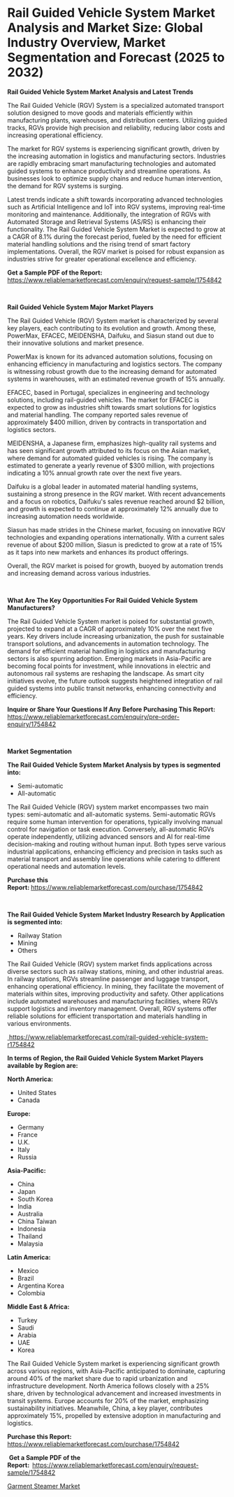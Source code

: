 <p><h1>Rail Guided Vehicle System Market Analysis and Market Size: Global Industry Overview, Market Segmentation and Forecast (2025 to 2032)</h1></p><p><strong>Rail Guided Vehicle System Market Analysis and Latest Trends</strong></p>
<p><p>The Rail Guided Vehicle (RGV) System is a specialized automated transport solution designed to move goods and materials efficiently within manufacturing plants, warehouses, and distribution centers. Utilizing guided tracks, RGVs provide high precision and reliability, reducing labor costs and increasing operational efficiency. </p><p>The market for RGV systems is experiencing significant growth, driven by the increasing automation in logistics and manufacturing sectors. Industries are rapidly embracing smart manufacturing technologies and automated guided systems to enhance productivity and streamline operations. As businesses look to optimize supply chains and reduce human intervention, the demand for RGV systems is surging.</p><p>Latest trends indicate a shift towards incorporating advanced technologies such as Artificial Intelligence and IoT into RGV systems, improving real-time monitoring and maintenance. Additionally, the integration of RGVs with Automated Storage and Retrieval Systems (AS/RS) is enhancing their functionality. The Rail Guided Vehicle System Market is expected to grow at a CAGR of 8.1% during the forecast period, fueled by the need for efficient material handling solutions and the rising trend of smart factory implementations. Overall, the RGV market is poised for robust expansion as industries strive for greater operational excellence and efficiency.</p></p>
<p><strong>Get a Sample PDF of the Report:&nbsp;</strong> <a href="https://www.reliablemarketforecast.com/enquiry/request-sample/1754842?utm_campaign=2015&utm_medium=2&utm_source=Github&utm_content=ia&utm_term=19022025&utm_id=rail-guided-vehicle-system">https://www.reliablemarketforecast.com/enquiry/request-sample/1754842</a></p>
<p>&nbsp;</p>
<p><strong>Rail Guided Vehicle System Major Market Players</strong></p>
<p><p>The Rail Guided Vehicle (RGV) System market is characterized by several key players, each contributing to its evolution and growth. Among these, PowerMax, EFACEC, MEIDENSHA, Daifuku, and Siasun stand out due to their innovative solutions and market presence.</p><p>PowerMax is known for its advanced automation solutions, focusing on enhancing efficiency in manufacturing and logistics sectors. The company is witnessing robust growth due to the increasing demand for automated systems in warehouses, with an estimated revenue growth of 15% annually. </p><p>EFACEC, based in Portugal, specializes in engineering and technology solutions, including rail-guided vehicles. The market for EFACEC is expected to grow as industries shift towards smart solutions for logistics and material handling. The company reported sales revenue of approximately $400 million, driven by contracts in transportation and logistics sectors.</p><p>MEIDENSHA, a Japanese firm, emphasizes high-quality rail systems and has seen significant growth attributed to its focus on the Asian market, where demand for automated guided vehicles is rising. The company is estimated to generate a yearly revenue of $300 million, with projections indicating a 10% annual growth rate over the next five years.</p><p>Daifuku is a global leader in automated material handling systems, sustaining a strong presence in the RGV market. With recent advancements and a focus on robotics, Daifuku's sales revenue reached around $2 billion, and growth is expected to continue at approximately 12% annually due to increasing automation needs worldwide.</p><p>Siasun has made strides in the Chinese market, focusing on innovative RGV technologies and expanding operations internationally. With a current sales revenue of about $200 million, Siasun is predicted to grow at a rate of 15% as it taps into new markets and enhances its product offerings.</p><p>Overall, the RGV market is poised for growth, buoyed by automation trends and increasing demand across various industries.</p></p>
<p>&nbsp;</p>
<p><strong>What Are The Key Opportunities For Rail Guided Vehicle System Manufacturers?</strong></p>
<p><p>The Rail Guided Vehicle System market is poised for substantial growth, projected to expand at a CAGR of approximately 10% over the next five years. Key drivers include increasing urbanization, the push for sustainable transport solutions, and advancements in automation technology. The demand for efficient material handling in logistics and manufacturing sectors is also spurring adoption. Emerging markets in Asia-Pacific are becoming focal points for investment, while innovations in electric and autonomous rail systems are reshaping the landscape. As smart city initiatives evolve, the future outlook suggests heightened integration of rail guided systems into public transit networks, enhancing connectivity and efficiency.</p></p>
<p><strong>Inquire or Share Your Questions If Any Before Purchasing This Report:</strong> <a href="https://www.reliablemarketforecast.com/enquiry/pre-order-enquiry/1754842?utm_campaign=2015&utm_medium=2&utm_source=Github&utm_content=ia&utm_term=19022025&utm_id=rail-guided-vehicle-system">https://www.reliablemarketforecast.com/enquiry/pre-order-enquiry/1754842</a></p>
<p>&nbsp;</p>
<p><strong>Market Segmentation</strong></p>
<p><strong>The Rail Guided Vehicle System Market Analysis by types is segmented into:</strong></p>
<p><ul><li>Semi-automatic</li><li>All-automatic</li></ul></p>
<p><p>The Rail Guided Vehicle (RGV) system market encompasses two main types: semi-automatic and all-automatic systems. Semi-automatic RGVs require some human intervention for operations, typically involving manual control for navigation or task execution. Conversely, all-automatic RGVs operate independently, utilizing advanced sensors and AI for real-time decision-making and routing without human input. Both types serve various industrial applications, enhancing efficiency and precision in tasks such as material transport and assembly line operations while catering to different operational needs and automation levels.</p></p>
<p><strong>Purchase this Report:&nbsp;</strong><a href="https://www.reliablemarketforecast.com/purchase/1754842?utm_campaign=2015&utm_medium=2&utm_source=Github&utm_content=ia&utm_term=19022025&utm_id=rail-guided-vehicle-system">https://www.reliablemarketforecast.com/purchase/1754842</a></p>
<p>&nbsp;</p>
<p><strong>The Rail Guided Vehicle System Market Industry Research by Application is segmented into:</strong></p>
<p><ul><li>Railway Station</li><li>Mining</li><li>Others</li></ul></p>
<p><p>The Rail Guided Vehicle (RGV) system market finds applications across diverse sectors such as railway stations, mining, and other industrial areas. In railway stations, RGVs streamline passenger and luggage transport, enhancing operational efficiency. In mining, they facilitate the movement of materials within sites, improving productivity and safety. Other applications include automated warehouses and manufacturing facilities, where RGVs support logistics and inventory management. Overall, RGV systems offer reliable solutions for efficient transportation and materials handling in various environments.</p></p>
<p><a href="https://www.reliablemarketforecast.com/rail-guided-vehicle-system-r1754842?utm_campaign=2015&utm_medium=2&utm_source=Github&utm_content=ia&utm_term=19022025&utm_id=rail-guided-vehicle-system">&nbsp;https://www.reliablemarketforecast.com/rail-guided-vehicle-system-r1754842</a></p>
<p><strong>In terms of Region, the Rail Guided Vehicle System Market Players available by Region are:</strong></p>
<p>
    <p> <strong> North America: </strong>
        <ul>
            <li>United States</li>
            <li>Canada</li>
        </ul>
        </p> 
    <p> <strong> Europe: </strong>
        <ul>
            <li>Germany</li>
            <li>France</li>
            <li>U.K.</li>
            <li>Italy</li>
            <li>Russia</li>
        </ul>
        </p> 
    <p> <strong> Asia-Pacific: </strong>
        <ul>
            <li>China</li>
            <li>Japan</li>
            <li>South Korea</li>
            <li>India</li>
            <li>Australia</li>
            <li>China Taiwan</li>
            <li>Indonesia</li>
            <li>Thailand</li>
            <li>Malaysia</li>
        </ul>
        </p> 
    <p> <strong> Latin America: </strong>
        <ul>
            <li>Mexico</li>
            <li>Brazil</li>
            <li>Argentina Korea</li>
            <li>Colombia</li>
        </ul>
        </p> 
    <p> <strong> Middle East & Africa: </strong>
        <ul>
            <li>Turkey</li>
            <li>Saudi</li>
            <li>Arabia</li>
            <li>UAE</li>
            <li>Korea</li>
        </ul>
    </p>
    </p>
<p><p>The Rail Guided Vehicle System market is experiencing significant growth across various regions, with Asia-Pacific anticipated to dominate, capturing around 40% of the market share due to rapid urbanization and infrastructure development. North America follows closely with a 25% share, driven by technological advancement and increased investments in transit systems. Europe accounts for 20% of the market, emphasizing sustainability initiatives. Meanwhile, China, a key player, contributes approximately 15%, propelled by extensive adoption in manufacturing and logistics.</p></p>
<p><strong>Purchase this Report: </strong><a href="https://www.reliablemarketforecast.com/purchase/1754842?utm_campaign=2015&utm_medium=2&utm_source=Github&utm_content=ia&utm_term=19022025&utm_id=rail-guided-vehicle-system">https://www.reliablemarketforecast.com/purchase/1754842</a></p>
<p>&nbsp;<strong>Get a Sample PDF of the Report:&nbsp;&nbsp;</strong><a href="https://www.reliablemarketforecast.com/enquiry/request-sample/1754842?utm_campaign=2015&utm_medium=2&utm_source=Github&utm_content=ia&utm_term=19022025&utm_id=rail-guided-vehicle-system">https://www.reliablemarketforecast.com/enquiry/request-sample/1754842</a></p>
<p><strong></strong></p>
<p><p><a href="https://github.com/santosh758595/Market-Research-Report-List-7/blob/main/garment-steamer-market.md?utm_campaign=2015&utm_medium=2&utm_source=Github&utm_content=ia&utm_term=19022025&utm_id=rail-guided-vehicle-system">Garment Steamer Market</a></p></p>